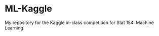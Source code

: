 ML-Kaggle
=========

My repository for the Kaggle in-class competition for Stat 154: Machine Learning
